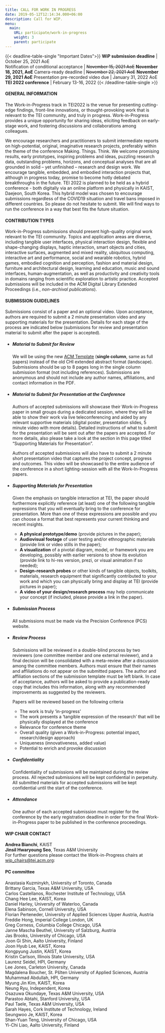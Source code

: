 ```yaml
---
title: CALL FOR WORK IN PROGRESS
date: 2019-05-12T12:14:34.000+06:00
description: Call for WIP.
menu:
  main:
    URL: participate/work-in-progress
    weight: 3
    parent: participate
---
```


{{< deadline-table-single "Important Dates">}}
**WiP submission deadline** | October 25, 2021 AoE  
Notification of conditional acceptance | ~~November 15, 2021 AoE~~  **November 18, 2021, AoE**
Camera-ready deadline | ~~November 22, 2021 AoE~~  **November 29, 2021 AoE**
Presentation pre-recorded video due | January 31, 2022 AoE  
**TEI 2022 conference** | February 13-16, 2022
{{< /deadline-table-single >}}

#### GENERAL INFORMATION

The Work-in-Progress track in TEI2022 is the venue for presenting cutting-edge findings, front-line innovations, or thought-provoking work that is relevant to the TEI community, and truly in progress. Work-in-Progress provides a unique opportunity for sharing ideas, eliciting feedback on early-stage work, and fostering discussions and collaborations among colleagues.

We encourage researchers and practitioners to submit intermediate reports on high-potential, original, imaginative research projects, preferably within the theme of the conference Making. Things. Think. We welcome promising results, early prototypes, inspiring problems and ideas, puzzling research data, outstanding problems, horizons, and conceptual analyses that are all grounded in solid – yet unfinished – research and design work. We encourage tangible, embedded, and embodied interaction projects that, although in progress today, promise to become hotly debated breakthroughs in the future.
TEI 2022 is planned to be held as a hybrid conference - both digitally via an online platform and physically in KAIST, Daejeon, South Korea. This hybrid model was chosen to encourage submissions regardless of the COVID19 situation and travel bans imposed in different countries. So please do not hesitate to submit. We will find ways to run the conference in a way that best fits the future situation.

#### CONTRIBUTION TYPES

Work-in-Progress submissions should present high-quality original work relevant to the TEI community. Topics and application areas are diverse, including tangible user interfaces, physical interaction design, flexible and shape-changing displays, haptic interaction, smart objects and cities, interactive surfaces, augmented and mixed reality, ubiquitous computing, interactive art and performance, social and wearable robotics, hybrid games, embodied cognition and perception, fashion and material design, furniture and architectural design, learning and education, music and sound interfaces, human-augmentation, as well as productivity and creativity tools in domains ranging from scientific exploration to artistic practice. Accepted submissions will be included in the ACM Digital Library Extended Proceedings (i.e., _non-archival publications_).

#### SUBMISSION GUIDELINES

Submissions consist of a paper and an optional video. Upon acceptance, authors are required to submit a 2 minute presentation video and any supporting materials for the presentation. Details for each stage of the process are indicated below (submissions for review and presentation material to submit after the paper is accepted).

- ##### **Material to Submit for Review**

  We will be using the new [ACM Template](https://www.acm.org/publications/taps/word-template-workflow) (**single column**, same as full papers) instead of the old CHI extended abstract format (landscape). Submissions should be up to 8 pages long in the single column submission format (not including references). Submissions are anonymous and should not include any author names, affiliations, and contact information in the PDF.

- ##### **Material to Submit for Presentation at the Conference**

  Authors of accepted submissions will showcase their Work-in-Progress paper in small groups during a dedicated session, where they will be able to show their work via live teleconferencing and aided by any relevant supportive materials (digital poster, presentation slides, 5 minute video with more details). Detailed instructions of what to submit for the presentation will be sent out after the papers are accepted. For more details, also please take a look at the section in this page titled “Supporting Materials for Presentation”.

  Authors of accepted submissions will also have to submit a 2 minute short presentation video that captures the project concept, progress and outcomes. This video will be showcased to the entire audience of the conference in a short lighting-session with all the Work-In-Progress papers.

- ##### **Supporting Materials for Presentation**

  Given the emphasis on tangible interaction at TEI, the paper should furthermore explicitly reference (at least) one of the following tangible expressions that you will eventually bring to the conference for presentation. More than one of these expressions are possible and you can choose a format that best represents your current thinking and recent insights.

  - **A physical prototype/demo** (provide pictures in the paper);
  - **Audiovisual footage** of user testing and/or ethnographic materials (provide link or video stills in the paper);
  - **A visualization** of a pivotal diagram, model, or framework you are developing, possibly with earlier versions to show its evolution (provide link to hi-res version, prezi, or visual animation if so needed);
  - **Design-research probes** or other kinds of tangible objects, toolkits, materials, research equipment that significantly contributed to your work and which you can physically bring and display at TEI (provide pictures in paper);
  - **A video of your design/research process** may help communicate your concept (if included, please provide a link in the paper).

- ##### **Submission Process**

  All submissions must be made via the Precision Conference (PCS) website.

- ##### **Review Process**

  Submissions will be reviewed in a double-blind process by two reviewers (one committee member and one external reviewer), and a final decision will be consolidated with a meta-review after a discussion among the committee members. Authors must ensure that their names and affiliations do not appear on the submitted papers. The author and affiliation sections of the submission template must be left blank. In case of acceptance, authors will be asked to provide a publication-ready copy that includes this information, along with any recommended improvements as suggested by the reviewers.

  Papers will be reviewed based on the following criteria

  - The work is truly ‘in-progress’
  - The work presents a ‘tangible expression of the research’ that will be physically displayed at the conference

  * Relevance for conference theme
  * Overall quality (given a Work-in-Progress: potential impact, research/design approach)
  * Uniqueness (innovativeness, added value)
  * Potential to enrich and provoke discussion

* ##### **Confidentiality**
  Confidentiality of submissions will be maintained during the review process. All rejected submissions will be kept confidential in perpetuity. All submitted materials for accepted submissions will be kept confidential until the start of the conference.

- ##### **Attendance**
  One author of each accepted submission must register for the conference by the early registration deadline in order for the final Work-in-Progress paper to be published in the conference proceedings.

#### WIP CHAIR CONTACT

**Andrea Bianchi**, KAIST  
**Jinsil Hwaryoung Seo**, Texas A&M University  
For further questions please contact the Work-in-Progress chairs at <wip_chairs@tei.acm.org>:

#### PC committee

Anastasia Kuzminykh, University of Toronto, Canada  
Brittany Garcia, Texas A&M University, USA  
Carlos Castellanos, Rochester Institute of Technology, USA  
Chang Hee Lee, KAIST, Korea  
Daniel Harley, University of Waterloo, Canada  
Elena Sabinson, Cornell University, USA  
Florian Perteneder, University of Applied Sciences Upper Austria, Austria  
Freddie Hong, Imperial College London, UK  
Greg Corness, Columbia College Chicago, USA  
Janne Mascha Beuthel, University of Salzburg, Austria  
Jas Brooks, University of Chicago, USA  
Joon Gi Shin, Aalto University, Finland  
Joon Hyub Lee, KAIST, Korea  
Kongpyung Justin, KAIST, Korea  
Kristin Carlson, Illinois State University, USA  
Laurenz Seidel, HPI, Germany  
Lee Jones, Carleton University, Canada  
Magdalena Boucher, St. Pšlten University of Applied Sciences, Austria  
Muhammad Abdullah, HPI, Germany  
Myung Jin Kim, KAIST, Korea  
Neung Ryu, Independent, Korea  
Osazuwa Okundaye, Texas A&M University, USA  
Parastoo Abtahi, Stanford University, USA  
Paul Taele, Texas A&M University, USA  
Sarah Hayes, Cork Institute of Technology, Ireland  
Seungwoo Je, KAIST, Korea  
Shan-Yuan Teng, University of Chicago, USA  
Yi-Chi Liao, Aalto University, Finland
